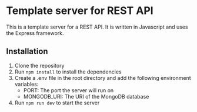 # Template server for REST API

This is a template server for a REST API. It is written in Javascript and uses the Express framework.

## Installation

1. Clone the repository
2. Run `npm install` to install the dependencies
3. Create a .env file in the root directory and add the following environment variables:
   - PORT: The port the server will run on
   - MONGODB_URI: The URI of the MongoDB database
4. Run `npm run dev` to start the server

